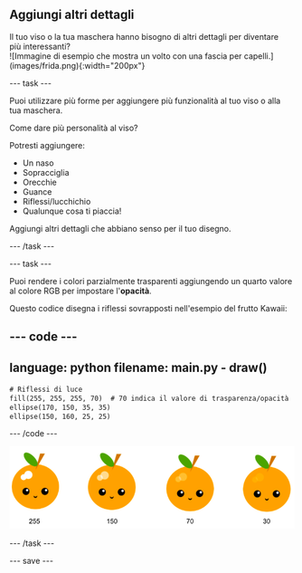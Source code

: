 ## Aggiungi altri dettagli

<div style="display: flex; flex-wrap: wrap">
<div style="flex-basis: 200px; flex-grow: 1; margin-right: 15px;">
Il tuo viso o la tua maschera hanno bisogno di altri dettagli per diventare più interessanti? 
</div>
<div>
![Immagine di esempio che mostra un volto con una fascia per capelli.](images/frida.png){:width="200px"}
</div>
</div>

--- task ---

Puoi utilizzare più forme per aggiungere più funzionalità al tuo viso o alla tua maschera.

Come dare più personalità al viso?

Potresti aggiungere:

+ Un naso
+ Sopracciglia
+ Orecchie
+ Guance
+ Riflessi/lucchichio
+ Qualunque cosa ti piaccia!

Aggiungi altri dettagli che abbiano senso per il tuo disegno.

--- /task ---

--- task ---

Puoi rendere i colori parzialmente trasparenti aggiungendo un quarto valore al colore RGB per impostare l'**opacità**.

Questo codice disegna i riflessi sovrapposti nell'esempio del frutto Kawaii:

--- code ---
---
language: python
filename: main.py - draw()
---

    # Riflessi di luce    
    fill(255, 255, 255, 70)  # 70 indica il valore di trasparenza/opacità
    ellipse(170, 150, 35, 35)   
    ellipse(150, 160, 25, 25)

--- /code ---

![Immagine di frutta kawaii con riflessi a differenti valori di opacità: 30, 70, 150, 255. Il valore più basso, 30, è meno opaco mentre 255 è completamente opaco.](images/opacity.png)

--- /task ---

--- save ---
